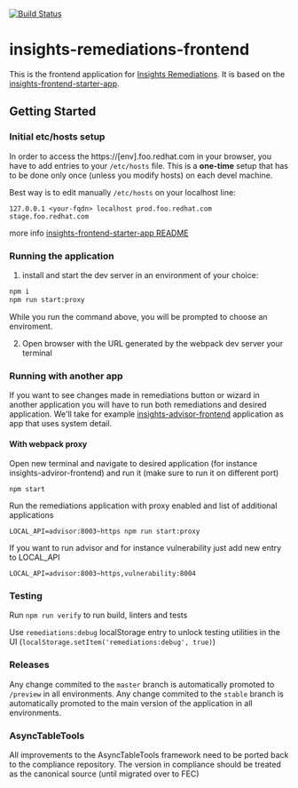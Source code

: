 [![Build Status](https://img.shields.io/github/actions/workflow/status/RedhatInsights/insights-remediations-frontend/test.yml?branch=master)](https://github.com/RedHatInsights/insights-remediations-frontend/actions/workflows/test.yml)

# insights-remediations-frontend

This is the frontend application for [Insights Remediations](https://github.com/redhatinsights/insights-remediations). It is based on the [insights-frontend-starter-app](https://github.com/redhatinsights/insights-frontend-starter-app).

## Getting Started

### Initial etc/hosts setup

In order to access the https://[env].foo.redhat.com in your browser, you have to add entries to your `/etc/hosts` file. This is a **one-time** setup that has to be done only once (unless you modify hosts) on each devel machine.

Best way is to edit manually `/etc/hosts` on your localhost line:

```
127.0.0.1 <your-fqdn> localhost prod.foo.redhat.com stage.foo.redhat.com
```

more info [insights-frontend-starter-app README](https://github.com/RedHatInsights/frontend-starter-app/blob/master/README.md#initial-etchosts-setup)

### Running the application

1. install and start the dev server in an environment of your choice:

```sh
npm i
npm run start:proxy
```
While you run the command above, you will be prompted to choose an enviroment.

2. Open browser with the URL generated by the webpack dev server your terminal


### Running with another app

If you want to see changes made in remediations button or wizard in another application you will have to run both remediations and desired application. We'll take for example [insights-advisor-frontend](https://github.com/RedHatInsights/insights-advisor-frontend) application as app that uses system detail.

#### With webpack proxy
Open new terminal and navigate to desired application (for instance insights-adviror-frontend) and run it (make sure to run it on different port)
```
npm start
```

Run the remediations application with proxy enabled and list of additional applications
```
LOCAL_API=advisor:8003~https npm run start:proxy
```

If you want to run advisor and for instance vulnerability just add new entry to LOCAL_API
```
LOCAL_API=advisor:8003~https,vulnerability:8004
```

### Testing

Run `npm run verify` to run build, linters and tests

Use `remediations:debug` localStorage entry to unlock testing utilities in the UI (`localStorage.setItem('remediations:debug', true)`)

### Releases

Any change commited to the `master` branch is automatically promoted to `/preview` in all environments.
Any change commited to the `stable` branch is automatically promoted to the main version of the application in all environments.

### AsyncTableTools

All improvements to the AsyncTableTools framework need to be ported back to the compliance repository. The version in compliance should be treated as the canonical source (until migrated over to FEC)
